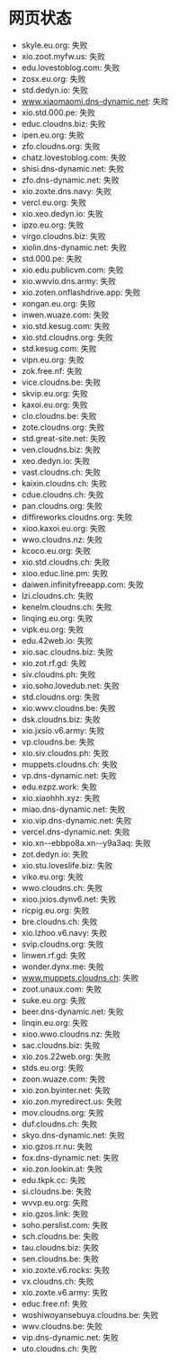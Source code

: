 # 网页状态
- skyle.eu.org: 失败
- xio.zoot.myfw.us: 失败
- edu.lovestoblog.com: 失败
- zosx.eu.org: 失败
- std.dedyn.io: 失败
- www.xiaomaomi.dns-dynamic.net: 失败
- xio.std.000.pe: 失败
- educ.cloudns.biz: 失败
- ipen.eu.org: 失败
- zfo.cloudns.org: 失败
- chatz.lovestoblog.com: 失败
- shisi.dns-dynamic.net: 失败
- zfo.dns-dynamic.net: 失败
- xio.zoxte.dns.navy: 失败
- vercl.eu.org: 失败
- xio.xeo.dedyn.io: 失败
- ipzo.eu.org: 失败
- virgo.cloudns.biz: 失败
- xiolin.dns-dynamic.net: 失败
- std.000.pe: 失败
- xio.edu.publicvm.com: 失败
- xio.wwvio.dns.army: 失败
- xio.zoten.onflashdrive.app: 失败
- xongan.eu.org: 失败
- inwen.wuaze.com: 失败
- xio.std.kesug.com: 失败
- xio.std.cloudns.org: 失败
- std.kesug.com: 失败
- vipn.eu.org: 失败
- zok.free.nf: 失败
- vice.cloudns.be: 失败
- skvip.eu.org: 失败
- kaxoi.eu.org: 失败
- clo.cloudns.be: 失败
- zote.cloudns.org: 失败
- std.great-site.net: 失败
- ven.cloudns.biz: 失败
- xeo.dedyn.io: 失败
- vast.cloudns.ch: 失败
- kaixin.cloudns.ch: 失败
- cdue.cloudns.ch: 失败
- pan.cloudns.org: 失败
- diffireworks.cloudns.org: 失败
- xioo.kaxoi.eu.org: 失败
- wwo.cloudns.nz: 失败
- kcoco.eu.org: 失败
- xio.std.cloudns.ch: 失败
- xioo.educ.line.pm: 失败
- daiwen.infinityfreeapp.com: 失败
- lzi.cloudns.ch: 失败
- kenelm.cloudns.ch: 失败
- linqing.eu.org: 失败
- vipk.eu.org: 失败
- edu.42web.io: 失败
- xio.sac.cloudns.biz: 失败
- xio.zot.rf.gd: 失败
- siv.cloudns.ph: 失败
- xio.soho.lovedub.net: 失败
- std.cloudns.org: 失败
- xio.wwv.cloudns.be: 失败
- dsk.cloudns.biz: 失败
- xio.jxsio.v6.army: 失败
- vp.cloudns.be: 失败
- xio.siv.cloudns.ph: 失败
- muppets.cloudns.ch: 失败
- vp.dns-dynamic.net: 失败
- edu.ezpz.work: 失败
- xio.xiaohhh.xyz: 失败
- miao.dns-dynamic.net: 失败
- xio.vip.dns-dynamic.net: 失败
- vercel.dns-dynamic.net: 失败
- xio.xn--ebbpo8a.xn--y9a3aq: 失败
- zot.dedyn.io: 失败
- xio.stu.loveslife.biz: 失败
- viko.eu.org: 失败
- wwo.cloudns.ch: 失败
- xioo.jxios.dynv6.net: 失败
- ricpig.eu.org: 失败
- bre.cloudns.ch: 失败
- xio.lzhoo.v6.navy: 失败
- svip.cloudns.org: 失败
- linwen.rf.gd: 失败
- wonder.dynx.me: 失败
- www.muppets.cloudns.ch: 失败
- zoot.unaux.com: 失败
- suke.eu.org: 失败
- beer.dns-dynamic.net: 失败
- linqin.eu.org: 失败
- xioo.wwo.cloudns.nz: 失败
- sac.cloudns.biz: 失败
- xio.zos.22web.org: 失败
- stds.eu.org: 失败
- zoon.wuaze.com: 失败
- xio.zon.byinter.net: 失败
- xio.zon.myredirect.us: 失败
- mov.cloudns.org: 失败
- duf.cloudns.ch: 失败
- skyo.dns-dynamic.net: 失败
- xio.gzos.rr.nu: 失败
- fox.dns-dynamic.net: 失败
- xio.zon.lookin.at: 失败
- edu.tkpk.cc: 失败
- si.cloudns.be: 失败
- wvvp.eu.org: 失败
- xio.gzos.link: 失败
- soho.perslist.com: 失败
- sch.cloudns.be: 失败
- tau.cloudns.biz: 失败
- sen.cloudns.be: 失败
- xio.zoxte.v6.rocks: 失败
- vx.cloudns.ch: 失败
- xio.zoxte.v6.army: 失败
- educ.free.nf: 失败
- woshiwoyansebuya.cloudns.be: 失败
- wwv.cloudns.be: 失败
- vip.dns-dynamic.net: 失败
- uto.cloudns.ch: 失败
